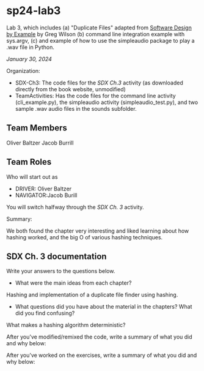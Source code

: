 # sp24-lab3
Lab 3, which includes (a) "Duplicate Files" adapted from [Software Design by Example](https://third-bit.com/sdxpy/) by Greg Wilson (b) command line integration example with sys.argv, (c) and example of how to use the simpleaudio package to play a .wav file in Python.

_January 30, 2024_

Organization:
* SDX-Ch3: The code files for the _SDX Ch.3_ activity (as downloaded directly from the book website, unmodified) 
* TeamActivities: Has the code files for the command line activity (cli_example.py), the simpleaudio activity (simpleaudio_test.py), and two sample .wav audio files in the sounds subfolder.

## Team Members
Oliver Baltzer
Jacob Burrill

## Team Roles
Who will start out as
* DRIVER: Oliver Baltzer
* NAVIGATOR:Jacob  Burill

You will switch halfway through the _SDX Ch. 3_ activity.

Summary:

We both found the chapter very interesting and liked learning about how hashing worked, and the big O of various hashing techniques.


## SDX Ch. 3 documentation

Write your answers to the questions below.

* What were the main ideas from each chapter?

Hashing and implementation of a duplicate file finder using hashing.

* What questions did you have about the material in the chapters? What did you find confusing?

What makes a hashing algorithm deterministic?

After you've modified/remixed the code, write a summary of what you did and why below:

After you've worked on the exercises, write a summary of what you did and why below:




